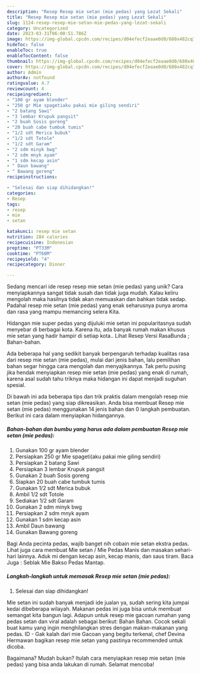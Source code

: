 ```yaml
---
description: "Resep Resep mie setan (mie pedas) yang Lezat Sekali"
title: "Resep Resep mie setan (mie pedas) yang Lezat Sekali"
slug: 1124-resep-resep-mie-setan-mie-pedas-yang-lezat-sekali
category: Uncategorized
date: 2023-03-31T06:00:51.786Z
image: https://img-global.cpcdn.com/recipes/d04efecf2eaae0d0/680x482cq70/resep-mie-setan-mie-pedas-foto-resep-utama.jpg
hideToc: false
enableToc: true
enableTocContent: false
thumbnail: https://img-global.cpcdn.com/recipes/d04efecf2eaae0d0/680x482cq70/resep-mie-setan-mie-pedas-foto-resep-utama.jpg
cover: https://img-global.cpcdn.com/recipes/d04efecf2eaae0d0/680x482cq70/resep-mie-setan-mie-pedas-foto-resep-utama.jpg
author: Admin
authorAv: notfound
ratingvalue: 4.7
reviewcount: 4
recipeingredient:
- "100 gr ayam blender"
- "250 gr Mie spagetiaku pakai mie giling sendiri"
- "2 batang Sawi"
- "3 lembar Krupuk pangsit"
- "2 buah Sosis goreng"
- "20 buah cabe tumbuk tumis"
- "1/2 sdt Merica bubuk"
- "1/2 sdt Totole"
- "1/2 sdt Garam"
- "2 sdm minyk bwg"
- "2 sdm mnyk ayam"
- "1 sdm kecap asin"
- " Daun bawang"
- " Bawang goreng"
recipeinstructions:

- "Selesai dan siap dihidangkan!"
categories:
- Resep
tags:
- resep
- mie
- setan

katakunci: resep mie setan 
nutrition: 284 calories
recipecuisine: Indonesian
preptime: "PT33M"
cooktime: "PT60M"
recipeyield: "4"
recipecategory: Dinner

---
```





Sedang mencari ide resep resep mie setan (mie pedas) yang unik? Cara menyiapkannya sangat tidak susah dan tidak juga mudah. Kalau keliru mengolah maka hasilnya tidak akan memuaskan dan bahkan tidak sedap. Padahal resep mie setan (mie pedas) yang enak seharusnya punya aroma dan rasa yang mampu memancing selera Kita.





Hidangan mie super pedas yang dijuluki mie setan ini popularitasnya sudah menyebar di berbagai kota. Karena itu, ada banyak rumah makan khusus mie setan yang hadir hampir di setiap kota.. Lihat Resep Versi RasaBunda ; Bahan-bahan.

Ada beberapa hal yang sedikit banyak berpengaruh terhadap kualitas rasa dari resep mie setan (mie pedas), mulai dari jenis bahan, lalu pemilihan bahan segar hingga cara mengolah dan menyajikannya. Tak perlu pusing jika hendak menyiapkan resep mie setan (mie pedas) yang enak di rumah, karena asal sudah tahu triknya maka hidangan ini dapat menjadi suguhan spesial.






Di bawah ini ada beberapa tips dan trik praktis dalam mengolah resep mie setan (mie pedas) yang siap dikreasikan. Anda bisa membuat Resep mie setan (mie pedas) menggunakan 14 jenis bahan dan 0 langkah pembuatan. Berikut ini cara dalam menyiapkan hidangannya.

<!--inarticleads1-->

##### Bahan-bahan dan bumbu yang harus ada dalam pembuatan Resep mie setan (mie pedas):

1. Gunakan 100 gr ayam blender
1. Persiapkan 250 gr Mie spageti(aku pakai mie giling sendiri)
1. Persiapkan 2 batang Sawi
1. Persiapkan 3 lembar Krupuk pangsit
1. Gunakan 2 buah Sosis goreng
1. Siapkan 20 buah cabe tumbuk tumis
1. Gunakan 1/2 sdt Merica bubuk
1. Ambil 1/2 sdt Totole
1. Sediakan 1/2 sdt Garam
1. Gunakan 2 sdm minyk bwg
1. Persiapkan 2 sdm mnyk ayam
1. Gunakan 1 sdm kecap asin
1. Ambil  Daun bawang
1. Gunakan  Bawang goreng


Bagi Anda pecinta pedas, wajib banget nih cobain mie setan ekstra pedas. Lihat juga cara membuat Mie setan / Mie Pedas Manis dan masakan sehari-hari lainnya. Aduk mi dengan kecap asin, kecap manis, dan saus tiram. Baca Juga : Seblak Mie Bakso Pedas Mantap. 

<!--inarticleads2-->

##### Langkah-langkah untuk memasak Resep mie setan (mie pedas):


1. Selesai dan siap dihidangkan!

Mie setan ini sudah banyak menjadi ide jualan ya, sudah sering kita jumpai kedai dibeberapa wilayah. Makanan pedas ini juga bisa untuk membuat semangat kita bangun lagi. Adapun untuk resep mie gacoan rumahan yang pedas setan dan viral adalah sebagai berikut: Bahan Bahan. Cocok sekali buat kamu yang ingin menghilangkan stres dengan makan-makanan yang pedas. ID - Gak kalah dari mie Gacoan yang begitu terkenal, chef Devina Hermawan bagikan resep mie setan yang pastinya recommended untuk dicoba. 

Bagaimana? Mudah bukan? Itulah cara menyiapkan resep mie setan (mie pedas) yang bisa anda lakukan di rumah. Selamat mencoba!
